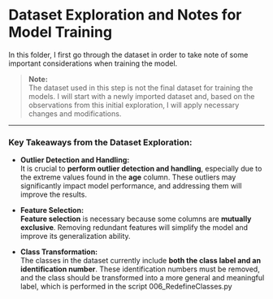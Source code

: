 # Dataset Exploration and Notes for Model Training

In this folder, I first go through the dataset in order to take note of some important considerations when training the model.

> **Note:**  
> The dataset used in this step is not the final dataset for training the models. I will start with a newly imported dataset and, based on the observations from this initial exploration, I will apply necessary changes and modifications.

---

### Key Takeaways from the Dataset Exploration:

- **Outlier Detection and Handling:**  
  It is crucial to **perform outlier detection and handling**, especially due to the extreme values found in the **age** column. These outliers may significantly impact model performance, and addressing them will improve the results.

- **Feature Selection:**  
  **Feature selection** is necessary because some columns are **mutually exclusive**. Removing redundant features will simplify the model and improve its generalization ability.

- **Class Transformation:**  
  The classes in the dataset currently include **both the class label and an identification number**. These identification numbers must be removed, and the class should be transformed into a more general and meaningful label, which is performed in the script 006_RedefineClasses.py

